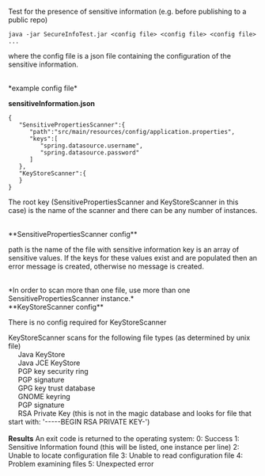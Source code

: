 Test for the presence of sensitive information (e.g. before publishing to a public repo)

```java -jar SecureInfoTest.jar <config file> <config file> <config file> ...```

where the config file is a json file containing the configuration of the sensitive information.

<br>
*example config file*

**sensitiveInformation.json**
```
{
   "SensitivePropertiesScanner":{
      "path":"src/main/resources/config/application.properties",
      "keys":[
         "spring.datasource.username",
         "spring.datasource.password"
      ]
   },
   "KeyStoreScanner":{
   }
}
```
The root key (SensitivePropertiesScanner and KeyStoreScanner in this case) is the name of the scanner and there can be any number of instances.

<br>
**SensitivePropertiesScanner config**

path is the name of the file with sensitive information
key is an array of sensitive values.  If the keys for these values exist and are populated then an error message is created, otherwise no message is created.

<br>
*In order to scan more than one file, use more than one SensitivePropertiesScanner instance.*

<br>
**KeyStoreScanner config**

There is no config required for KeyStoreScanner

KeyStoreScanner scans for the following file types (as determined by unix file)<br>
&nbsp;&nbsp;&nbsp;&nbsp; Java KeyStore <br>
&nbsp;&nbsp;&nbsp;&nbsp; Java JCE KeyStore <br>
&nbsp;&nbsp;&nbsp;&nbsp; PGP key security ring <br>
&nbsp;&nbsp;&nbsp;&nbsp; PGP signature <br>
&nbsp;&nbsp;&nbsp;&nbsp; GPG key trust database <br>
&nbsp;&nbsp;&nbsp;&nbsp; GNOME keyring <br>
&nbsp;&nbsp;&nbsp;&nbsp; PGP signature <br>
&nbsp;&nbsp;&nbsp;&nbsp; RSA Private Key (this is not in the magic database and looks for file that start with: '-----BEGIN RSA PRIVATE KEY-') <br>
<br>
**Results**
An exit code is returned to the operating system:
0: Success
1: Sensitive Information found (this will be listed, one instance per line)
2: Unable to locate configuration file
3: Unable to read configuration file
4: Problem examining files
5: Unexpected error